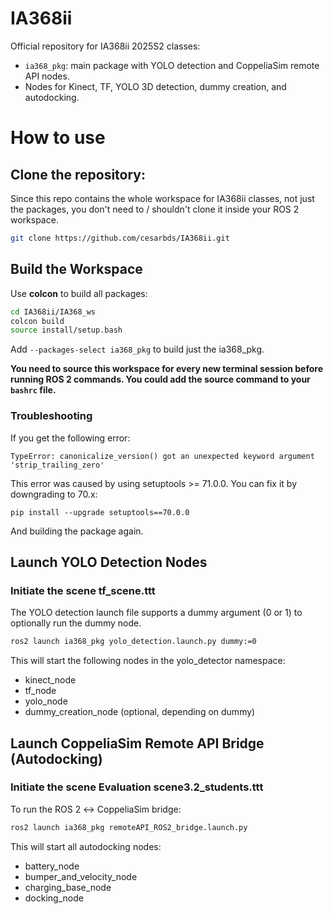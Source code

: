 # IA368ii
Official repository for IA368ii 2025S2 classes:
- `ia368_pkg`: main package with YOLO detection and CoppeliaSim remote API nodes.
- Nodes for Kinect, TF, YOLO 3D detection, dummy creation, and autodocking.

# How to use

## Clone the repository:

Since this repo contains the whole workspace for IA368ii classes, not just the packages, you don't need to / shouldn't clone it inside your ROS 2 workspace.

```bash
git clone https://github.com/cesarbds/IA368ii.git
```
## Build the Workspace
Use **colcon** to build all packages:
```bash
cd IA368ii/IA368_ws
colcon build
source install/setup.bash
```
Add ```--packages-select ia368_pkg``` to build just the ia368_pkg.

**You need to source this workspace for every new terminal session before running ROS 2 commands. You could add the source command to your ```bashrc``` file.**

### Troubleshooting

If you get the following error:
```
TypeError: canonicalize_version() got an unexpected keyword argument 'strip_trailing_zero'
```
This error was caused by using setuptools >= 71.0.0. You can fix it by downgrading to 70.x:
```
pip install --upgrade setuptools==70.0.0
```
And building the package again.

## Launch YOLO Detection Nodes
### Initiate the scene **tf_scene.ttt**

The YOLO detection launch file supports a dummy argument (0 or 1) to optionally run the dummy node.
```bash
ros2 launch ia368_pkg yolo_detection.launch.py dummy:=0
```
This will start the following nodes in the yolo_detector namespace:

- kinect_node
- tf_node
- yolo_node
- dummy_creation_node (optional, depending on dummy)

## Launch CoppeliaSim Remote API Bridge (Autodocking)

### Initiate the scene **Evaluation scene3.2_students.ttt**

To run the ROS 2 ↔ CoppeliaSim bridge:
```bash
ros2 launch ia368_pkg remoteAPI_ROS2_bridge.launch.py
```
This will start all autodocking nodes:

- battery_node
- bumper_and_velocity_node
- charging_base_node
- docking_node